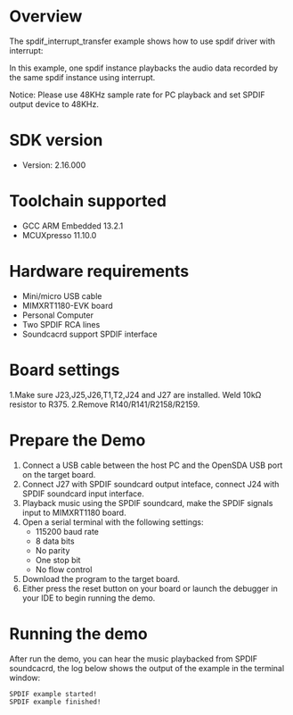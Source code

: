 Overview
========
The spdif_interrupt_transfer example shows how to use spdif driver with interrupt:

In this example, one spdif instance playbacks the audio data recorded by the same spdif instance using interrupt.

Notice: Please use 48KHz sample rate for PC playback and set SPDIF output device to 48KHz.

SDK version
===========
- Version: 2.16.000

Toolchain supported
===================
- GCC ARM Embedded  13.2.1
- MCUXpresso  11.10.0

Hardware requirements
=====================
- Mini/micro USB cable
- MIMXRT1180-EVK board
- Personal Computer
- Two SPDIF RCA lines
- Soundcacrd support SPDIF interface

Board settings
==============
1.Make sure J23,J25,J26,T1,T2,J24 and J27 are installed. Weld 10kΩ resistor to R375.
2.Remove R140/R141/R2158/R2159.

Prepare the Demo
================
1.  Connect a USB cable between the host PC and the OpenSDA USB port on the target board.
2.  Connect J27 with SPDIF soundcard output inteface, connect J24 with SPDIF soundcard input interface.
3.  Playback music using the SPDIF soundcard, make the SPDIF signals input to MIMXRT1180 board.
4.  Open a serial terminal with the following settings:
    - 115200 baud rate
    - 8 data bits
    - No parity
    - One stop bit
    - No flow control
5.  Download the program to the target board.
6.  Either press the reset button on your board or launch the debugger in your IDE to begin running the demo.

Running the demo
================
After run the demo, you can hear the music playbacked from SPDIF soundcacrd, the log below shows the output of the example in the terminal window:
~~~~~~~~~~~~~~~~~~~~~~~~~~~~~~~~~~~
SPDIF example started!
SPDIF example finished!
~~~~~~~~~~~~~~~~~~~~~~~~~~~~~~~~~~~
